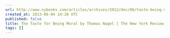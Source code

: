 ```yaml
---
url: http://www.nybooks.com/articles/archives/2012/dec/06/taste-being-moral/?pagination=false
created_at: 2013-06-04 14:28 UTC
published: false
title: The Taste for Being Moral by Thomas Nagel | The New York Review of Books
tags: []
---
```



